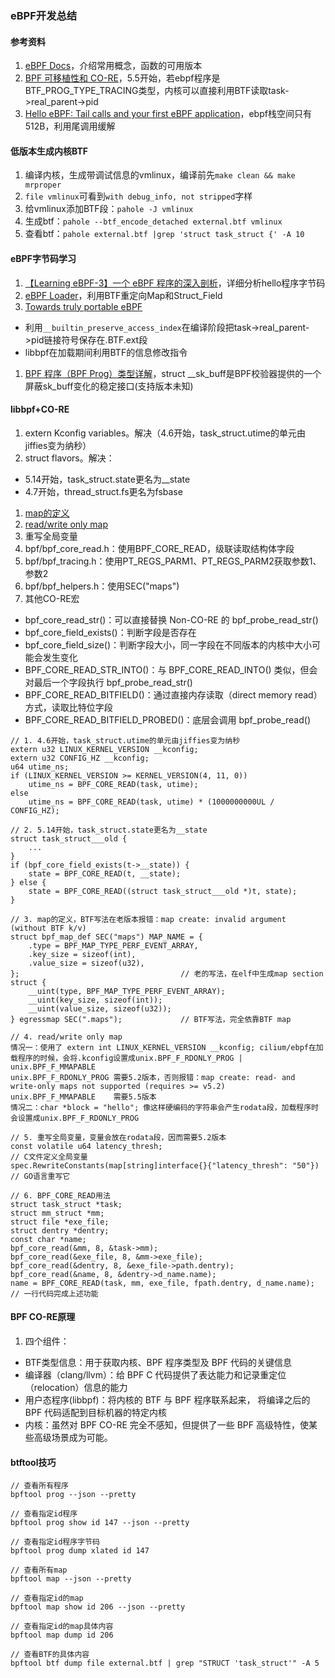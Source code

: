 ### eBPF开发总结

#### 参考资料
1. [eBPF Docs](https://ebpf-docs.dylanreimerink.nl/)，介绍常用概念，函数的可用版本
1. [BPF 可移植性和 CO-RE](https://arthurchiao.art/blog/bpf-portability-and-co-re-zh/#%E6%96%B9%E5%BC%8F%E4%BA%8Clibbpf--bpf_prog_type_tracing%E4%B8%8D%E5%8F%AF%E7%A7%BB%E6%A4%8D)，5.5开始，若ebpf程序是BTF_PROG_TYPE_TRACING类型，内核可以直接利用BTF读取task->real_parent->pid
1. [Hello eBPF: Tail calls and your first eBPF application](https://mostlynerdless.de/blog/2024/02/12/hello-ebpf-tail-calls-and-your-first-ebpf-application-4/)，ebpf栈空间只有512B，利用尾调用缓解

#### 低版本生成内核BTF
1. 编译内核，生成带调试信息的vmlinux，编译前先`make clean && make mrproper`
1. `file vmlinux`可看到`with debug_info, not stripped`字样
1. 给vmlinux添加BTF段：`pahole -J vmlinux`
1. 生成btf：`pahole --btf_encode_detached external.btf vmlinux`
1. 查看btf：`pahole external.btf |grep 'struct task_struct {' -A 10`

#### eBPF字节码学习
1. [【Learning eBPF-3】一个 eBPF 程序的深入剖析](https://www.cnblogs.com/lianyihong/p/18120323)，详细分析hello程序字节码
1. [eBPF Loader](https://fuweid.com/post/2022-ebpf-loader/)，利用BTF重定向Map和Struct_Field
1. [Towards truly portable eBPF](https://fuweid.com/post/2022-ebpf-portable-with-btfhub/)
  * 利用`__builtin_preserve_access_index`在编译阶段把task->real_parent->pid链接符号保存在.BTF.ext段
  * libbpf在加载期间利用BTF的信息修改指令
1. [BPF 程序（BPF Prog）类型详解](https://arthurchiao.art/blog/bpf-advanced-notes-1-zh/#%E4%BC%A0%E5%85%A5%E5%8F%82%E6%95%B0struct-__sk_buff-)，struct __sk_buff是BPF校验器提供的一个屏蔽sk_buff变化的稳定接口(支持版本未知)

#### libbpf+CO-RE
1. extern Kconfig variables。解决（4.6开始，task_struct.utime的单元由jiffies变为纳秒）
1. struct flavors。解决：
  * 5.14开始，task_struct.state更名为__state
  * 4.7开始，thread_struct.fs更名为fsbase
1. [map的定义](https://github.com/g0dA/linuxStack/blob/master/ebpf%E8%B7%A8%E5%86%85%E6%A0%B8%E7%89%88%E6%9C%AC%E4%BD%BF%E7%94%A8(%E6%8C%81%E7%BB%AD%E6%9B%B4%E6%96%B0).md#map%E5%86%99%E6%B3%95)
1. [read/write only map](https://github.com/g0dA/linuxStack/blob/master/ebpf%E8%B7%A8%E5%86%85%E6%A0%B8%E7%89%88%E6%9C%AC%E4%BD%BF%E7%94%A8(%E6%8C%81%E7%BB%AD%E6%9B%B4%E6%96%B0).md#readwrite-only-map)
1. 重写全局变量
1. bpf/bpf_core_read.h：使用BPF_CORE_READ，级联读取结构体字段
1. bpf/bpf_tracing.h：使用PT_REGS_PARM1、PT_REGS_PARM2获取参数1、参数2
1. bpf/bpf_helpers.h：使用SEC("maps")
1. 其他CO-RE宏
  * bpf_core_read_str()：可以直接替换 Non-CO-RE 的 bpf_probe_read_str()
  * bpf_core_field_exists()：判断字段是否存在
  * bpf_core_field_size()：判断字段大小，同一字段在不同版本的内核中大小可能会发生变化
  * BPF_CORE_READ_STR_INTO()：与 BPF_CORE_READ_INTO() 类似，但会对最后一个字段执行 bpf_probe_read_str()
  * BPF_CORE_READ_BITFIELD()：通过直接内存读取（direct memory read）方式，读取比特位字段
  * BPF_CORE_READ_BITFIELD_PROBED()：底层会调用 bpf_probe_read()

```
// 1. 4.6开始，task_struct.utime的单元由jiffies变为纳秒
extern u32 LINUX_KERNEL_VERSION __kconfig;
extern u32 CONFIG_HZ __kconfig;
u64 utime_ns;
if (LINUX_KERNEL_VERSION >= KERNEL_VERSION(4, 11, 0))
    utime_ns = BPF_CORE_READ(task, utime);
else
    utime_ns = BPF_CORE_READ(task, utime) * (1000000000UL / CONFIG_HZ);

// 2. 5.14开始，task_struct.state更名为__state
struct task_struct___old {
    ...
}
if (bpf_core_field_exists(t->__state)) {
    state = BPF_CORE_READ(t, __state);
} else {
    state = BPF_CORE_READ((struct task_struct___old *)t, state);
}

// 3. map的定义，BTF写法在老版本报错：map create: invalid argument (without BTF k/v)
struct bpf_map_def SEC("maps") MAP_NAME = {
    .type = BPF_MAP_TYPE_PERF_EVENT_ARRAY,
    .key_size = sizeof(int),
    .value_size = sizeof(u32),
};                                    // 老的写法，在elf中生成map section
struct {
    __uint(type, BPF_MAP_TYPE_PERF_EVENT_ARRAY);
    __uint(key_size, sizeof(int));
    __uint(value_size, sizeof(u32));
} egressmap SEC(".maps");             // BTF写法，完全依靠BTF map

// 4. read/write only map
情况一：使用了 extern int LINUX_KERNEL_VERSION __kconfig; cilium/ebpf在加载程序的时候，会将.kconfig设置成unix.BPF_F_RDONLY_PROG | unix.BPF_F_MMAPABLE
unix.BPF_F_RDONLY_PROG 需要5.2版本，否则报错：map create: read- and write-only maps not supported (requires >= v5.2)
unix.BPF_F_MMAPABLE    需要5.5版本
情况二：char *block = "hello"; 像这样硬编码的字符串会产生rodata段，加载程序时会设置成unix.BPF_F_RDONLY_PROG

// 5. 重写全局变量，变量会放在rodata段，因而需要5.2版本
const volatile u64 latency_thresh;                                    // C文件定义全局变量
spec.RewriteConstants(map[string]interface{}{"latency_thresh": "50"}) // GO语言重写它

// 6. BPF_CORE_READ用法
struct task_struct *task;
struct mm_struct *mm;
struct file *exe_file;
struct dentry *dentry;
const char *name;
bpf_core_read(&mm, 8, &task->mm);
bpf_core_read(&exe_file, 8, &mm->exe_file);
bpf_core_read(&dentry, 8, &exe_file->path.dentry);
bpf_core_read(&name, 8, &dentry->d_name.name);
name = BPF_CORE_READ(task, mm, exe_file, fpath.dentry, d_name.name); // 一行代码完成上述功能
```

#### BPF CO-RE原理
1. 四个组件：
  * BTF类型信息：用于获取内核、BPF 程序类型及 BPF 代码的关键信息
  * 编译器（clang/llvm）：给 BPF C 代码提供了表达能力和记录重定位（relocation）信息的能力
  * 用户态程序(libbpf)：将内核的 BTF 与 BPF 程序联系起来， 将编译之后的 BPF 代码适配到目标机器的特定内核
  * 内核：虽然对 BPF CO-RE 完全不感知，但提供了一些 BPF 高级特性，使某些高级场景成为可能。


#### btftool技巧
```
// 查看所有程序
bpftool prog --json --pretty

// 查看指定id程序
bpftool prog show id 147 --json --pretty

// 查看指定id程序字节码
bpftool prog dump xlated id 147

// 查看所有map
bpftool map --json --pretty

// 查看指定id的map
bpftool map show id 206 --json --pretty

// 查看指定id的map具体内容
bpftool map dump id 206

// 查看BTF的具体内容
bpftool btf dump file external.btf | grep "STRUCT 'task_struct'" -A 5
```